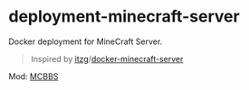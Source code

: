 # deployment-minecraft-server
Docker deployment for MineCraft Server.



>    Inspired by [itzg](https://github.com/itzg)/[docker-minecraft-server](https://github.com/itzg/docker-minecraft-server)



Mod: [MCBBS](https://www.mcbbs.net)
